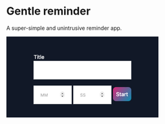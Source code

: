 # Gentle reminder

A super-simple and unintrusive reminder app.

![screenshot](./.github/screenshot.png)
